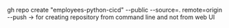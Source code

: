 gh repo create "employees-python-cicd" --public --source=. remote=origin --push
-> for creating repository from command line and not from web UI